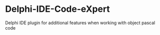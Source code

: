 # Delphi-IDE-Code-eXpert
Delphi IDE plugin for additional features when working with object pascal code
